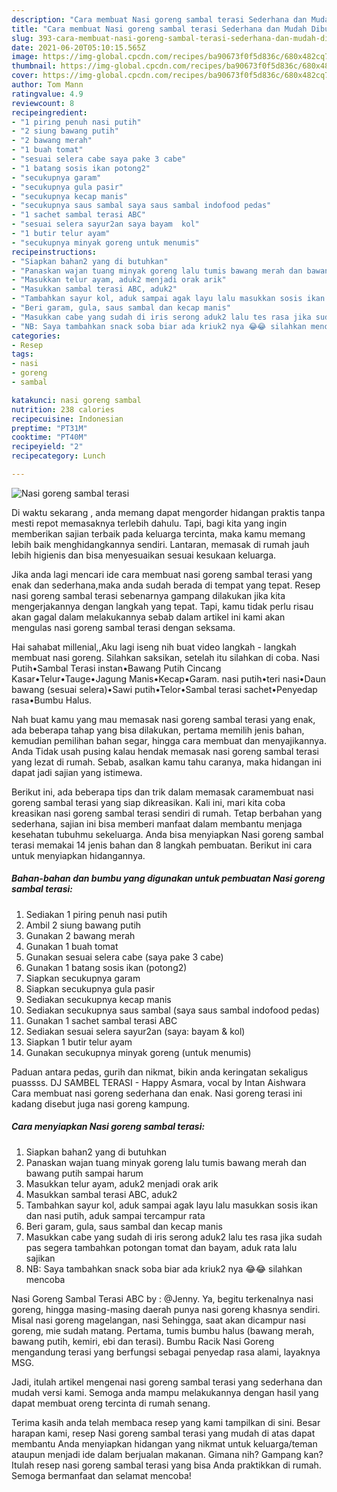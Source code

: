 ```yaml
---
description: "Cara membuat Nasi goreng sambal terasi Sederhana dan Mudah Dibuat"
title: "Cara membuat Nasi goreng sambal terasi Sederhana dan Mudah Dibuat"
slug: 393-cara-membuat-nasi-goreng-sambal-terasi-sederhana-dan-mudah-dibuat
date: 2021-06-20T05:10:15.565Z
image: https://img-global.cpcdn.com/recipes/ba90673f0f5d836c/680x482cq70/nasi-goreng-sambal-terasi-foto-resep-utama.jpg
thumbnail: https://img-global.cpcdn.com/recipes/ba90673f0f5d836c/680x482cq70/nasi-goreng-sambal-terasi-foto-resep-utama.jpg
cover: https://img-global.cpcdn.com/recipes/ba90673f0f5d836c/680x482cq70/nasi-goreng-sambal-terasi-foto-resep-utama.jpg
author: Tom Mann
ratingvalue: 4.9
reviewcount: 8
recipeingredient:
- "1 piring penuh nasi putih"
- "2 siung bawang putih"
- "2 bawang merah"
- "1 buah tomat"
- "sesuai selera cabe saya pake 3 cabe"
- "1 batang sosis ikan potong2"
- "secukupnya garam"
- "secukupnya gula pasir"
- "secukupnya kecap manis"
- "secukupnya saus sambal saya saus sambal indofood pedas"
- "1 sachet sambal terasi ABC"
- "sesuai selera sayur2an saya bayam  kol"
- "1 butir telur ayam"
- "secukupnya minyak goreng untuk menumis"
recipeinstructions:
- "Siapkan bahan2 yang di butuhkan"
- "Panaskan wajan tuang minyak goreng lalu tumis bawang merah dan bawang putih sampai harum"
- "Masukkan telur ayam, aduk2 menjadi orak arik"
- "Masukkan sambal terasi ABC, aduk2"
- "Tambahkan sayur kol, aduk sampai agak layu lalu masukkan sosis ikan dan nasi putih, aduk sampai tercampur rata"
- "Beri garam, gula, saus sambal dan kecap manis"
- "Masukkan cabe yang sudah di iris serong aduk2 lalu tes rasa jika sudah pas segera tambahkan potongan tomat dan bayam, aduk rata lalu sajikan"
- "NB: Saya tambahkan snack soba biar ada kriuk2 nya 😂😂 silahkan mencoba"
categories:
- Resep
tags:
- nasi
- goreng
- sambal

katakunci: nasi goreng sambal 
nutrition: 238 calories
recipecuisine: Indonesian
preptime: "PT31M"
cooktime: "PT40M"
recipeyield: "2"
recipecategory: Lunch

---
```



![Nasi goreng sambal terasi](https://img-global.cpcdn.com/recipes/ba90673f0f5d836c/680x482cq70/nasi-goreng-sambal-terasi-foto-resep-utama.jpg)

Di waktu  sekarang , anda memang dapat mengorder hidangan praktis tanpa mesti repot memasaknya terlebih dahulu. Tapi, bagi kita yang ingin memberikan sajian terbaik pada keluarga tercinta, maka kamu memang lebih baik menghidangkannya sendiri. Lantaran, memasak di rumah jauh lebih higienis dan bisa menyesuaikan sesuai kesukaan keluarga.

Jika anda lagi mencari ide cara membuat nasi goreng sambal terasi yang enak dan sederhana,maka anda sudah berada di tempat yang tepat. Resep nasi goreng sambal terasi  sebenarnya gampang dilakukan jika kita mengerjakannya dengan langkah yang tepat. Tapi, kamu tidak perlu risau akan gagal dalam melakukannya 
sebab dalam artikel ini kami akan mengulas nasi goreng sambal terasi dengan seksama.  

Hai sahabat millenial,,Aku lagi iseng nih buat video langkah - langkah membuat nasi goreng. Silahkan saksikan, setelah itu silahkan di coba. Nasi Putih•Sambal Terasi instan•Bawang Putih Cincang Kasar•Telur•Tauge•Jagung Manis•Kecap•Garam. nasi putih•teri nasi•Daun bawang (sesuai selera)•Sawi putih•Telor•Sambal terasi sachet•Penyedap rasa•Bumbu Halus.

Nah buat kamu yang mau memasak nasi goreng sambal terasi yang enak, ada beberapa tahap yang bisa dilakukan, pertama memilih jenis bahan, kemudian pemilihan bahan segar, hingga cara membuat dan menyajikannya. Anda Tidak usah pusing kalau hendak memasak nasi goreng sambal terasi yang lezat di rumah. Sebab, asalkan kamu  tahu caranya, maka hidangan ini dapat jadi sajian yang istimewa.

Berikut ini, ada beberapa tips dan trik dalam memasak caramembuat nasi goreng sambal terasi yang siap dikreasikan. Kali ini, mari kita coba kreasikan nasi goreng sambal terasi sendiri di rumah. Tetap berbahan yang sederhana, sajian ini bisa memberi manfaat dalam membantu menjaga kesehatan tubuhmu sekeluarga. Anda bisa menyiapkan Nasi goreng sambal terasi memakai 14 jenis bahan dan 8 langkah pembuatan. Berikut ini cara untuk menyiapkan hidangannya.

<!--inarticleads1-->

##### Bahan-bahan dan bumbu yang digunakan untuk pembuatan Nasi goreng sambal terasi:

1. Sediakan 1 piring penuh nasi putih
1. Ambil 2 siung bawang putih
1. Gunakan 2 bawang merah
1. Gunakan 1 buah tomat
1. Gunakan sesuai selera cabe (saya pake 3 cabe)
1. Gunakan 1 batang sosis ikan (potong2)
1. Siapkan secukupnya garam
1. Siapkan secukupnya gula pasir
1. Sediakan secukupnya kecap manis
1. Sediakan secukupnya saus sambal (saya saus sambal indofood pedas)
1. Gunakan 1 sachet sambal terasi ABC
1. Sediakan sesuai selera sayur2an (saya: bayam &amp; kol)
1. Siapkan 1 butir telur ayam
1. Gunakan secukupnya minyak goreng (untuk menumis)


Paduan antara pedas, gurih dan nikmat, bikin anda keringatan sekaligus puassss. DJ SAMBEL TERASI - Happy Asmara, vocal by Intan Aishwara Cara membuat nasi goreng sederhana dan enak. Nasi goreng terasi ini kadang disebut juga nasi goreng kampung. 

<!--inarticleads2-->

##### Cara menyiapkan Nasi goreng sambal terasi:

1. Siapkan bahan2 yang di butuhkan
1. Panaskan wajan tuang minyak goreng lalu tumis bawang merah dan bawang putih sampai harum
1. Masukkan telur ayam, aduk2 menjadi orak arik
1. Masukkan sambal terasi ABC, aduk2
1. Tambahkan sayur kol, aduk sampai agak layu lalu masukkan sosis ikan dan nasi putih, aduk sampai tercampur rata
1. Beri garam, gula, saus sambal dan kecap manis
1. Masukkan cabe yang sudah di iris serong aduk2 lalu tes rasa jika sudah pas segera tambahkan potongan tomat dan bayam, aduk rata lalu sajikan
1. NB: Saya tambahkan snack soba biar ada kriuk2 nya 😂😂 silahkan mencoba


Nasi Goreng Sambal Terasi ABC by : @Jenny. Ya, begitu terkenalnya nasi goreng, hingga masing-masing daerah punya nasi goreng khasnya sendiri. Misal nasi goreng magelangan, nasi Sehingga, saat akan dicampur nasi goreng, mie sudah matang. Pertama, tumis bumbu halus (bawang merah, bawang putih, kemiri, ebi dan terasi). Bumbu Racik Nasi Goreng mengandung terasi yang berfungsi sebagai penyedap rasa alami, layaknya MSG. 

Jadi, itulah artikel mengenai  nasi goreng sambal terasi  yang sederhana dan mudah versi kami. Semoga anda mampu melakukannya dengan hasil yang dapat membuat oreng tercinta di rumah senang. 

Terima kasih anda telah membaca resep yang kami tampilkan di sini. Besar harapan kami, resep  Nasi goreng sambal terasi yang mudah di atas dapat membantu Anda menyiapkan hidangan yang nikmat untuk keluarga/teman ataupun menjadi ide dalam berjualan makanan. Gimana nih? Gampang kan? Itulah resep nasi goreng sambal terasi yang bisa Anda praktikkan di rumah. Semoga bermanfaat dan selamat mencoba!

